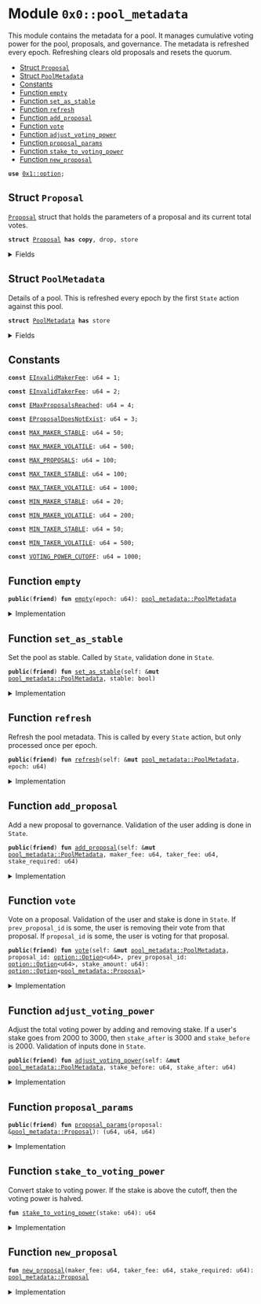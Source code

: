 
<a name="0x0_pool_metadata"></a>

# Module `0x0::pool_metadata`

This module contains the metadata for a pool. It manages cumulative voting power
for the pool, proposals, and governance. The metadata is refreshed every epoch.
Refreshing clears old proposals and resets the quorum.


-  [Struct `Proposal`](#0x0_pool_metadata_Proposal)
-  [Struct `PoolMetadata`](#0x0_pool_metadata_PoolMetadata)
-  [Constants](#@Constants_0)
-  [Function `empty`](#0x0_pool_metadata_empty)
-  [Function `set_as_stable`](#0x0_pool_metadata_set_as_stable)
-  [Function `refresh`](#0x0_pool_metadata_refresh)
-  [Function `add_proposal`](#0x0_pool_metadata_add_proposal)
-  [Function `vote`](#0x0_pool_metadata_vote)
-  [Function `adjust_voting_power`](#0x0_pool_metadata_adjust_voting_power)
-  [Function `proposal_params`](#0x0_pool_metadata_proposal_params)
-  [Function `stake_to_voting_power`](#0x0_pool_metadata_stake_to_voting_power)
-  [Function `new_proposal`](#0x0_pool_metadata_new_proposal)


<pre><code><b>use</b> <a href="dependencies/move-stdlib/option.md#0x1_option">0x1::option</a>;
</code></pre>



<a name="0x0_pool_metadata_Proposal"></a>

## Struct `Proposal`

<code><a href="pool_metadata.md#0x0_pool_metadata_Proposal">Proposal</a></code> struct that holds the parameters of a proposal and its current total votes.


<pre><code><b>struct</b> <a href="pool_metadata.md#0x0_pool_metadata_Proposal">Proposal</a> <b>has</b> <b>copy</b>, drop, store
</code></pre>



<details>
<summary>Fields</summary>


<dl>
<dt>
<code>maker_fee: u64</code>
</dt>
<dd>

</dd>
<dt>
<code>taker_fee: u64</code>
</dt>
<dd>

</dd>
<dt>
<code>stake_required: u64</code>
</dt>
<dd>

</dd>
<dt>
<code>votes: u64</code>
</dt>
<dd>

</dd>
</dl>


</details>

<a name="0x0_pool_metadata_PoolMetadata"></a>

## Struct `PoolMetadata`

Details of a pool. This is refreshed every epoch by the first
<code>State</code> action against this pool.


<pre><code><b>struct</b> <a href="pool_metadata.md#0x0_pool_metadata_PoolMetadata">PoolMetadata</a> <b>has</b> store
</code></pre>



<details>
<summary>Fields</summary>


<dl>
<dt>
<code>epoch: u64</code>
</dt>
<dd>
 Tracks refreshes.
</dd>
<dt>
<code>is_stable: bool</code>
</dt>
<dd>
 If the pool is stable or volatile. Determines the fee structure applied.
</dd>
<dt>
<code>proposals: <a href="dependencies/move-stdlib/vector.md#0x1_vector">vector</a>&lt;<a href="pool_metadata.md#0x0_pool_metadata_Proposal">pool_metadata::Proposal</a>&gt;</code>
</dt>
<dd>
 List of proposals for the current epoch.
</dd>
<dt>
<code>winning_proposal: <a href="dependencies/move-stdlib/option.md#0x1_option_Option">option::Option</a>&lt;<a href="pool_metadata.md#0x0_pool_metadata_Proposal">pool_metadata::Proposal</a>&gt;</code>
</dt>
<dd>
 The winning proposal for the current epoch.
</dd>
<dt>
<code>voting_power: u64</code>
</dt>
<dd>
 All voting power from the current stakes.
</dd>
<dt>
<code>quorum: u64</code>
</dt>
<dd>
 Quorum for the current epoch.
</dd>
</dl>


</details>

<a name="@Constants_0"></a>

## Constants


<a name="0x0_pool_metadata_EInvalidMakerFee"></a>



<pre><code><b>const</b> <a href="pool_metadata.md#0x0_pool_metadata_EInvalidMakerFee">EInvalidMakerFee</a>: u64 = 1;
</code></pre>



<a name="0x0_pool_metadata_EInvalidTakerFee"></a>



<pre><code><b>const</b> <a href="pool_metadata.md#0x0_pool_metadata_EInvalidTakerFee">EInvalidTakerFee</a>: u64 = 2;
</code></pre>



<a name="0x0_pool_metadata_EMaxProposalsReached"></a>



<pre><code><b>const</b> <a href="pool_metadata.md#0x0_pool_metadata_EMaxProposalsReached">EMaxProposalsReached</a>: u64 = 4;
</code></pre>



<a name="0x0_pool_metadata_EProposalDoesNotExist"></a>



<pre><code><b>const</b> <a href="pool_metadata.md#0x0_pool_metadata_EProposalDoesNotExist">EProposalDoesNotExist</a>: u64 = 3;
</code></pre>



<a name="0x0_pool_metadata_MAX_MAKER_STABLE"></a>



<pre><code><b>const</b> <a href="pool_metadata.md#0x0_pool_metadata_MAX_MAKER_STABLE">MAX_MAKER_STABLE</a>: u64 = 50;
</code></pre>



<a name="0x0_pool_metadata_MAX_MAKER_VOLATILE"></a>



<pre><code><b>const</b> <a href="pool_metadata.md#0x0_pool_metadata_MAX_MAKER_VOLATILE">MAX_MAKER_VOLATILE</a>: u64 = 500;
</code></pre>



<a name="0x0_pool_metadata_MAX_PROPOSALS"></a>



<pre><code><b>const</b> <a href="pool_metadata.md#0x0_pool_metadata_MAX_PROPOSALS">MAX_PROPOSALS</a>: u64 = 100;
</code></pre>



<a name="0x0_pool_metadata_MAX_TAKER_STABLE"></a>



<pre><code><b>const</b> <a href="pool_metadata.md#0x0_pool_metadata_MAX_TAKER_STABLE">MAX_TAKER_STABLE</a>: u64 = 100;
</code></pre>



<a name="0x0_pool_metadata_MAX_TAKER_VOLATILE"></a>



<pre><code><b>const</b> <a href="pool_metadata.md#0x0_pool_metadata_MAX_TAKER_VOLATILE">MAX_TAKER_VOLATILE</a>: u64 = 1000;
</code></pre>



<a name="0x0_pool_metadata_MIN_MAKER_STABLE"></a>



<pre><code><b>const</b> <a href="pool_metadata.md#0x0_pool_metadata_MIN_MAKER_STABLE">MIN_MAKER_STABLE</a>: u64 = 20;
</code></pre>



<a name="0x0_pool_metadata_MIN_MAKER_VOLATILE"></a>



<pre><code><b>const</b> <a href="pool_metadata.md#0x0_pool_metadata_MIN_MAKER_VOLATILE">MIN_MAKER_VOLATILE</a>: u64 = 200;
</code></pre>



<a name="0x0_pool_metadata_MIN_TAKER_STABLE"></a>



<pre><code><b>const</b> <a href="pool_metadata.md#0x0_pool_metadata_MIN_TAKER_STABLE">MIN_TAKER_STABLE</a>: u64 = 50;
</code></pre>



<a name="0x0_pool_metadata_MIN_TAKER_VOLATILE"></a>



<pre><code><b>const</b> <a href="pool_metadata.md#0x0_pool_metadata_MIN_TAKER_VOLATILE">MIN_TAKER_VOLATILE</a>: u64 = 500;
</code></pre>



<a name="0x0_pool_metadata_VOTING_POWER_CUTOFF"></a>



<pre><code><b>const</b> <a href="pool_metadata.md#0x0_pool_metadata_VOTING_POWER_CUTOFF">VOTING_POWER_CUTOFF</a>: u64 = 1000;
</code></pre>



<a name="0x0_pool_metadata_empty"></a>

## Function `empty`



<pre><code><b>public</b>(<b>friend</b>) <b>fun</b> <a href="pool_metadata.md#0x0_pool_metadata_empty">empty</a>(epoch: u64): <a href="pool_metadata.md#0x0_pool_metadata_PoolMetadata">pool_metadata::PoolMetadata</a>
</code></pre>



<details>
<summary>Implementation</summary>


<pre><code><b>public</b>(<a href="dependencies/sui-framework/package.md#0x2_package">package</a>) <b>fun</b> <a href="pool_metadata.md#0x0_pool_metadata_empty">empty</a>(
    epoch: u64,
): <a href="pool_metadata.md#0x0_pool_metadata_PoolMetadata">PoolMetadata</a> {
    <a href="pool_metadata.md#0x0_pool_metadata_PoolMetadata">PoolMetadata</a> {
        epoch,
        is_stable: <b>false</b>,
        proposals: <a href="dependencies/move-stdlib/vector.md#0x1_vector">vector</a>[],
        winning_proposal: <a href="dependencies/move-stdlib/option.md#0x1_option_none">option::none</a>(),
        voting_power: 0,
        quorum: 0,
    }
}
</code></pre>



</details>

<a name="0x0_pool_metadata_set_as_stable"></a>

## Function `set_as_stable`

Set the pool as stable. Called by <code>State</code>, validation done in <code>State</code>.


<pre><code><b>public</b>(<b>friend</b>) <b>fun</b> <a href="pool_metadata.md#0x0_pool_metadata_set_as_stable">set_as_stable</a>(self: &<b>mut</b> <a href="pool_metadata.md#0x0_pool_metadata_PoolMetadata">pool_metadata::PoolMetadata</a>, stable: bool)
</code></pre>



<details>
<summary>Implementation</summary>


<pre><code><b>public</b>(<a href="dependencies/sui-framework/package.md#0x2_package">package</a>) <b>fun</b> <a href="pool_metadata.md#0x0_pool_metadata_set_as_stable">set_as_stable</a>(self: &<b>mut</b> <a href="pool_metadata.md#0x0_pool_metadata_PoolMetadata">PoolMetadata</a>, stable: bool) {
    self.is_stable = stable;
}
</code></pre>



</details>

<a name="0x0_pool_metadata_refresh"></a>

## Function `refresh`

Refresh the pool metadata. This is called by every <code>State</code>
action, but only processed once per epoch.


<pre><code><b>public</b>(<b>friend</b>) <b>fun</b> <a href="pool_metadata.md#0x0_pool_metadata_refresh">refresh</a>(self: &<b>mut</b> <a href="pool_metadata.md#0x0_pool_metadata_PoolMetadata">pool_metadata::PoolMetadata</a>, epoch: u64)
</code></pre>



<details>
<summary>Implementation</summary>


<pre><code><b>public</b>(<a href="dependencies/sui-framework/package.md#0x2_package">package</a>) <b>fun</b> <a href="pool_metadata.md#0x0_pool_metadata_refresh">refresh</a>(self: &<b>mut</b> <a href="pool_metadata.md#0x0_pool_metadata_PoolMetadata">PoolMetadata</a>, epoch: u64) {
    <b>if</b> (self.epoch == epoch) <b>return</b>;

    self.epoch = epoch;
    self.quorum = self.voting_power / 2;
    self.proposals = <a href="dependencies/move-stdlib/vector.md#0x1_vector">vector</a>[];
}
</code></pre>



</details>

<a name="0x0_pool_metadata_add_proposal"></a>

## Function `add_proposal`

Add a new proposal to governance.
Validation of the user adding is done in <code>State</code>.


<pre><code><b>public</b>(<b>friend</b>) <b>fun</b> <a href="pool_metadata.md#0x0_pool_metadata_add_proposal">add_proposal</a>(self: &<b>mut</b> <a href="pool_metadata.md#0x0_pool_metadata_PoolMetadata">pool_metadata::PoolMetadata</a>, maker_fee: u64, taker_fee: u64, stake_required: u64)
</code></pre>



<details>
<summary>Implementation</summary>


<pre><code><b>public</b>(<a href="dependencies/sui-framework/package.md#0x2_package">package</a>) <b>fun</b> <a href="pool_metadata.md#0x0_pool_metadata_add_proposal">add_proposal</a>(
    self: &<b>mut</b> <a href="pool_metadata.md#0x0_pool_metadata_PoolMetadata">PoolMetadata</a>,
    maker_fee: u64,
    taker_fee: u64,
    stake_required: u64
) {
    <b>assert</b>!(self.proposals.length() &lt; <a href="pool_metadata.md#0x0_pool_metadata_MAX_PROPOSALS">MAX_PROPOSALS</a>, <a href="pool_metadata.md#0x0_pool_metadata_EMaxProposalsReached">EMaxProposalsReached</a>);
    <b>if</b> (self.is_stable) {
        <b>assert</b>!(maker_fee &gt;= <a href="pool_metadata.md#0x0_pool_metadata_MIN_MAKER_STABLE">MIN_MAKER_STABLE</a> && maker_fee &lt;= <a href="pool_metadata.md#0x0_pool_metadata_MAX_MAKER_STABLE">MAX_MAKER_STABLE</a>, <a href="pool_metadata.md#0x0_pool_metadata_EInvalidMakerFee">EInvalidMakerFee</a>);
        <b>assert</b>!(taker_fee &gt;= <a href="pool_metadata.md#0x0_pool_metadata_MIN_TAKER_STABLE">MIN_TAKER_STABLE</a> && taker_fee &lt;= <a href="pool_metadata.md#0x0_pool_metadata_MAX_TAKER_STABLE">MAX_TAKER_STABLE</a>, <a href="pool_metadata.md#0x0_pool_metadata_EInvalidTakerFee">EInvalidTakerFee</a>);
    } <b>else</b> {
        <b>assert</b>!(maker_fee &gt;= <a href="pool_metadata.md#0x0_pool_metadata_MIN_MAKER_VOLATILE">MIN_MAKER_VOLATILE</a> && maker_fee &lt;= <a href="pool_metadata.md#0x0_pool_metadata_MAX_MAKER_VOLATILE">MAX_MAKER_VOLATILE</a>, <a href="pool_metadata.md#0x0_pool_metadata_EInvalidMakerFee">EInvalidMakerFee</a>);
        <b>assert</b>!(taker_fee &gt;= <a href="pool_metadata.md#0x0_pool_metadata_MIN_TAKER_VOLATILE">MIN_TAKER_VOLATILE</a> && taker_fee &lt;= <a href="pool_metadata.md#0x0_pool_metadata_MAX_TAKER_VOLATILE">MAX_TAKER_VOLATILE</a>, <a href="pool_metadata.md#0x0_pool_metadata_EInvalidTakerFee">EInvalidTakerFee</a>);
    };

    self.proposals.push_back(<a href="pool_metadata.md#0x0_pool_metadata_new_proposal">new_proposal</a>(maker_fee, taker_fee, stake_required));
}
</code></pre>



</details>

<a name="0x0_pool_metadata_vote"></a>

## Function `vote`

Vote on a proposal. Validation of the user and stake is done in <code>State</code>.
If <code>prev_proposal_id</code> is some, the user is removing their vote from that proposal.
If <code>proposal_id</code> is some, the user is voting for that proposal.


<pre><code><b>public</b>(<b>friend</b>) <b>fun</b> <a href="pool_metadata.md#0x0_pool_metadata_vote">vote</a>(self: &<b>mut</b> <a href="pool_metadata.md#0x0_pool_metadata_PoolMetadata">pool_metadata::PoolMetadata</a>, proposal_id: <a href="dependencies/move-stdlib/option.md#0x1_option_Option">option::Option</a>&lt;u64&gt;, prev_proposal_id: <a href="dependencies/move-stdlib/option.md#0x1_option_Option">option::Option</a>&lt;u64&gt;, stake_amount: u64): <a href="dependencies/move-stdlib/option.md#0x1_option_Option">option::Option</a>&lt;<a href="pool_metadata.md#0x0_pool_metadata_Proposal">pool_metadata::Proposal</a>&gt;
</code></pre>



<details>
<summary>Implementation</summary>


<pre><code><b>public</b>(<a href="dependencies/sui-framework/package.md#0x2_package">package</a>) <b>fun</b> <a href="pool_metadata.md#0x0_pool_metadata_vote">vote</a>(
    self: &<b>mut</b> <a href="pool_metadata.md#0x0_pool_metadata_PoolMetadata">PoolMetadata</a>,
    proposal_id: Option&lt;u64&gt;,
    prev_proposal_id: Option&lt;u64&gt;,
    stake_amount: u64,
): Option&lt;<a href="pool_metadata.md#0x0_pool_metadata_Proposal">Proposal</a>&gt; {
    <b>let</b> voting_power = <a href="pool_metadata.md#0x0_pool_metadata_stake_to_voting_power">stake_to_voting_power</a>(stake_amount);

    <b>if</b> (prev_proposal_id.is_some()) {
        <b>let</b> id = *prev_proposal_id.borrow();
        <b>assert</b>!(self.proposals.length() &gt; id, <a href="pool_metadata.md#0x0_pool_metadata_EProposalDoesNotExist">EProposalDoesNotExist</a>);
        self.proposals[id].votes = self.proposals[id].votes - voting_power;

        // This was the winning proposal, now it is not.
        <b>if</b> (self.proposals[id].votes + voting_power &gt; self.quorum &&
            self.proposals[id].votes &lt;= self.quorum) {
            self.winning_proposal = <a href="dependencies/move-stdlib/option.md#0x1_option_none">option::none</a>();
        };
    };

    <b>if</b> (proposal_id.is_some()) {
        <b>let</b> id = *proposal_id.borrow();
        <b>assert</b>!(self.proposals.length() &gt; id, <a href="pool_metadata.md#0x0_pool_metadata_EProposalDoesNotExist">EProposalDoesNotExist</a>);
        self.proposals[id].votes = self.proposals[id].votes + voting_power;
        <b>if</b> (self.proposals[id].votes &gt; self.quorum) {
            self.winning_proposal = <a href="dependencies/move-stdlib/option.md#0x1_option_some">option::some</a>(self.proposals[id]);
        };
    };

    self.winning_proposal
}
</code></pre>



</details>

<a name="0x0_pool_metadata_adjust_voting_power"></a>

## Function `adjust_voting_power`

Adjust the total voting power by adding and removing stake.
If a user's stake goes from 2000 to 3000, then <code>stake_after</code> is 3000 and <code>stake_before</code> is 2000.
Validation of inputs done in <code>State</code>.


<pre><code><b>public</b>(<b>friend</b>) <b>fun</b> <a href="pool_metadata.md#0x0_pool_metadata_adjust_voting_power">adjust_voting_power</a>(self: &<b>mut</b> <a href="pool_metadata.md#0x0_pool_metadata_PoolMetadata">pool_metadata::PoolMetadata</a>, stake_before: u64, stake_after: u64)
</code></pre>



<details>
<summary>Implementation</summary>


<pre><code><b>public</b>(<a href="dependencies/sui-framework/package.md#0x2_package">package</a>) <b>fun</b> <a href="pool_metadata.md#0x0_pool_metadata_adjust_voting_power">adjust_voting_power</a>(
    self: &<b>mut</b> <a href="pool_metadata.md#0x0_pool_metadata_PoolMetadata">PoolMetadata</a>,
    stake_before: u64,
    stake_after: u64,
) {
    self.voting_power =
        self.voting_power -
        <a href="pool_metadata.md#0x0_pool_metadata_stake_to_voting_power">stake_to_voting_power</a>(stake_before) +
        <a href="pool_metadata.md#0x0_pool_metadata_stake_to_voting_power">stake_to_voting_power</a>(stake_after);
}
</code></pre>



</details>

<a name="0x0_pool_metadata_proposal_params"></a>

## Function `proposal_params`



<pre><code><b>public</b>(<b>friend</b>) <b>fun</b> <a href="pool_metadata.md#0x0_pool_metadata_proposal_params">proposal_params</a>(proposal: &<a href="pool_metadata.md#0x0_pool_metadata_Proposal">pool_metadata::Proposal</a>): (u64, u64, u64)
</code></pre>



<details>
<summary>Implementation</summary>


<pre><code><b>public</b>(<a href="dependencies/sui-framework/package.md#0x2_package">package</a>) <b>fun</b> <a href="pool_metadata.md#0x0_pool_metadata_proposal_params">proposal_params</a>(proposal: &<a href="pool_metadata.md#0x0_pool_metadata_Proposal">Proposal</a>): (u64, u64, u64) {
    (proposal.maker_fee, proposal.taker_fee, proposal.stake_required)
}
</code></pre>



</details>

<a name="0x0_pool_metadata_stake_to_voting_power"></a>

## Function `stake_to_voting_power`

Convert stake to voting power. If the stake is above the cutoff, then the voting power is halved.


<pre><code><b>fun</b> <a href="pool_metadata.md#0x0_pool_metadata_stake_to_voting_power">stake_to_voting_power</a>(stake: u64): u64
</code></pre>



<details>
<summary>Implementation</summary>


<pre><code><b>fun</b> <a href="pool_metadata.md#0x0_pool_metadata_stake_to_voting_power">stake_to_voting_power</a>(stake: u64): u64 {
    <b>if</b> (stake &gt;= <a href="pool_metadata.md#0x0_pool_metadata_VOTING_POWER_CUTOFF">VOTING_POWER_CUTOFF</a>) {
        stake - (stake - <a href="pool_metadata.md#0x0_pool_metadata_VOTING_POWER_CUTOFF">VOTING_POWER_CUTOFF</a>) / 2
    } <b>else</b> {
        stake
    }
}
</code></pre>



</details>

<a name="0x0_pool_metadata_new_proposal"></a>

## Function `new_proposal`



<pre><code><b>fun</b> <a href="pool_metadata.md#0x0_pool_metadata_new_proposal">new_proposal</a>(maker_fee: u64, taker_fee: u64, stake_required: u64): <a href="pool_metadata.md#0x0_pool_metadata_Proposal">pool_metadata::Proposal</a>
</code></pre>



<details>
<summary>Implementation</summary>


<pre><code><b>fun</b> <a href="pool_metadata.md#0x0_pool_metadata_new_proposal">new_proposal</a>(maker_fee: u64, taker_fee: u64, stake_required: u64): <a href="pool_metadata.md#0x0_pool_metadata_Proposal">Proposal</a> {
    <a href="pool_metadata.md#0x0_pool_metadata_Proposal">Proposal</a> {
        maker_fee,
        taker_fee,
        stake_required,
        votes: 0,
    }
}
</code></pre>



</details>
